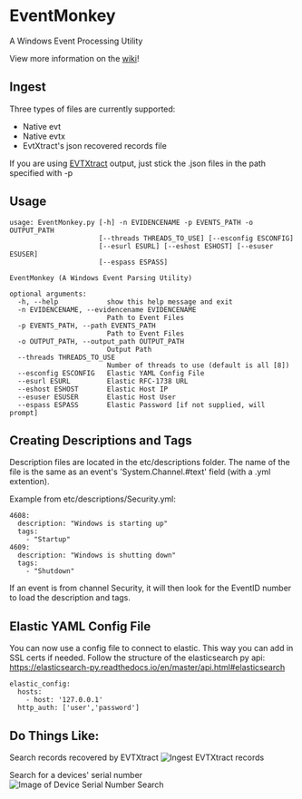 # EventMonkey
A Windows Event Processing Utility

View more information on the [wiki](https://github.com/devgc/EventMonkey/wiki)!

## Ingest
Three types of files are currently supported:
- Native evt
- Native evtx
- EvtXtract's json recovered records file

If you are using [EVTXtract](https://github.com/williballenthin/EVTXtract) output, just stick the .json files in the path specified with -p

## Usage

```
usage: EventMonkey.py [-h] -n EVIDENCENAME -p EVENTS_PATH -o OUTPUT_PATH
                      [--threads THREADS_TO_USE] [--esconfig ESCONFIG]
                      [--esurl ESURL] [--eshost ESHOST] [--esuser ESUSER]
                      [--espass ESPASS]

EventMonkey (A Windows Event Parsing Utility)

optional arguments:
  -h, --help            show this help message and exit
  -n EVIDENCENAME, --evidencename EVIDENCENAME
                        Path to Event Files
  -p EVENTS_PATH, --path EVENTS_PATH
                        Path to Event Files
  -o OUTPUT_PATH, --output_path OUTPUT_PATH
                        Output Path
  --threads THREADS_TO_USE
                        Number of threads to use (default is all [8])
  --esconfig ESCONFIG   Elastic YAML Config File
  --esurl ESURL         Elastic RFC-1738 URL
  --eshost ESHOST       Elastic Host IP
  --esuser ESUSER       Elastic Host User
  --espass ESPASS       Elastic Password [if not supplied, will prompt]
```

## Creating Descriptions and Tags
Description files are located in the etc/descriptions folder. The name of the file is the same as an event's 'System.Channel.#text' field (with a .yml extention).

Example from etc/descriptions/Security.yml:
```
4608:
  description: "Windows is starting up"
  tags:
    - "Startup"
4609:
  description: "Windows is shutting down"
  tags: 
    - "Shutdown"
```

If an event is from channel Security, it will then look for the EventID number to load the description and tags.

## Elastic YAML Config File
You can now use a config file to connect to elastic. This way you can add in SSL certs if needed. Follow the structure of the elasticsearch py api: https://elasticsearch-py.readthedocs.io/en/master/api.html#elasticsearch

```
elastic_config:
  hosts:
    - host: '127.0.0.1'
  http_auth: ['user','password']
```

## Do Things Like:
Search records recovered by EVTXtract
![Ingest EVTXtract records](https://github.com/devgc/EventMonkey/blob/master/examples/Ingest_EVTXtract_records.png)

Search for a devices' serial number
![Image of Device Serial Number Search](https://github.com/devgc/EventMonkey/blob/master/examples/SearchDeviceSerial.png)
